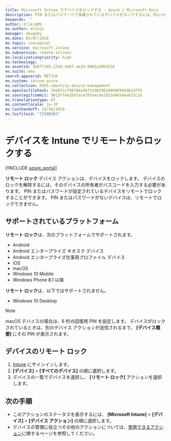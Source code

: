 ```yaml
---
title: Microsoft Intune でデバイスをロックする - Azure | Microsoft Docs
description: PIN またはパスワードで保護されているデバイスをロックするには、Microsoft Intune のリモート ロック アクションを使用します。
keywords: ''
author: ErikjeMS
ms.author: erikje
manager: dougeby
ms.date: 03/07/2018
ms.topic: conceptual
ms.service: microsoft-intune
ms.subservice: remote-actions
ms.localizationpriority: high
ms.technology: ''
ms.assetid: 3b67f285-229d-4a0f-ae34-0402a20b4518
ms.suite: ems
search.appverid: MET150
ms.custom: intune-azure
ms.collection: M365-identity-device-management
ms.openlocfilehash: 26d0f2cf08786a36f51982901094969d4d014755
ms.sourcegitcommit: 9013f7442bbface78feecde2922e8e546a622c16
ms.translationtype: HT
ms.contentlocale: ja-JP
ms.lasthandoff: 10/16/2019
ms.locfileid: "72509393"
---
```

# <a name="remotely-lock-devices-with-intune"></a>デバイスを Intune でリモートからロックする

[!INCLUDE [azure_portal](../includes/azure_portal.md)]

**リモート ロック** デバイス アクションは、デバイスをロックします。 デバイスのロックを解除するには、そのデバイスの所有者がパスコードを入力する必要があります。 PIN またはパスワードが設定されているデバイスをリモートでロックすることができます。 PIN またはパスワードがないデバイスは、リモートでロックできません。

## <a name="supported-platforms"></a>サポートされているプラットフォーム

**リモート ロック**は、次のプラットフォームでサポートされます。

- Android
- Android エンタープライズ キオスク デバイス
- Android エンタープライズ仕事用プロファイル デバイス
- iOS
- macOS
- Windows 10 Mobile
- Windows Phone 8.1 以降

**リモート ロック**は、以下ではサポートされません。
- Windows 10 Desktop

> [!NOTE]
> macOS デバイスの場合は、6 桁の回復用 PIN を設定します。 デバイスがロックされているときは、別のデバイス アクションが送信されるまで、 **[デバイス概要]** にその PIN が表示されます。

## <a name="remote-lock-a-device"></a>デバイスのリモート ロック

1. [Intune](https://go.microsoft.com/fwlink/?linkid=2090973) にサインインします。
3. **[デバイス]**  >  **[すべてのデバイス]** の順に選択します。
4. デバイスの一覧でデバイスを選択し、 **[リモート ロック]** アクションを選択します。

## <a name="next-steps"></a>次の手順

- このアクションのステータスを表示するには、 **[Microsoft Intune]**  >  **[デバイス]**  >  **[デバイス アクション]** の順に選択します。 
- デバイスの管理に役立つその他のアクションについては、[使用できるアクション](device-management.md)に関するページを参照してください。
